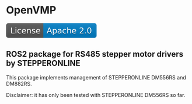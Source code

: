 # OpenVMP

[![Licence](license.svg)](https://opensource.org/licenses/Apache-2.0)

## ROS2 package for RS485 stepper motor drivers by STEPPERONLINE

This package implements management of STEPPERONLINE DM556RS and DM882RS.

Disclaimer: it has only been tested with STEPPERONLINE DM556RS so far.
